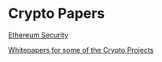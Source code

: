 # Crypto Papers

[Ethereum Security](https://github.com/dattgoswami/ethereum_security)

[Whitepapers for some of the Crypto Projects](https://github.com/dattgoswami/whitepapers_crypto)
